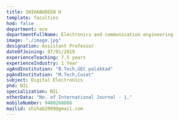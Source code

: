 ```yaml
---
title: SHIHABUDEEN H
template: faculties
hod: false
department: ece
departmentFullName: Electronics and communication engineering
image: "./image.jpg"
designation: Assistant Professor
dateOfJoining: 07/01/2019
experienceTeaching: 7.5 years
experienceIndustry: 1 Year
ugAndInstitution: "B.Tech,GEC palakkad"
pgAndInstitution: "M.Tech,Cusat"
subject: Digital Electronics
phd: NIL
specialization: NIL
otherData: "No. of International Journal - 1,"
mobileNumber: 9400268086
mailid: shihab2009@gmail.com
---
```

